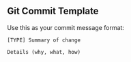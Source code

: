 ## Git Commit Template
Use this as your commit message format:

```
[TYPE] Summary of change

Details (why, what, how)
```